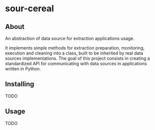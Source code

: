 # sour-cereal

## About
An abstraction of data source for extraction applications usage.  

It implements simple methods for extraction preparation, monitoring, execution and cleaning into a class, built to be inherited by real data sources implementations. 
The goal of this project consists in creating a standardized API for communicating with data sources in applications written in Python.

## Installing 
TODO

## Usage
TODO
